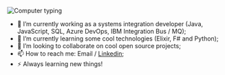 ![Computer typing](https://i.pinimg.com/originals/0d/10/d2/0d10d2fe48a7956a4fdc9f7251132236.gif)

- 🔭 I’m currently working as a systems integration developer (Java, JavaScript, SQL, Azure DevOps, IBM Integration Bus / MQ);
- 🌱 I’m currently learning some cool technologies (Elixir, F# and Python);
- 👯 I’m looking to collaborate on cool open source projects;
- 📫 How to reach me: Email / [Linkedin](https://www.linkedin.com/in/guilherme-freire-pll/);
- ⚡ Always learning new things!
